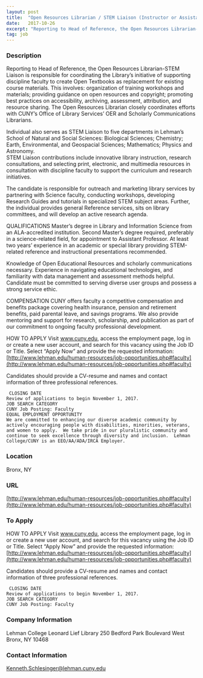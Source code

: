 ```yaml
---
layout: post
title:  "Open Resources Librarian / STEM Liaison (Instructor or Assistant Professor)  - Lehman College (CUNY)"
date:   2017-10-26
excerpt: "Reporting to Head of Reference, the Open Resources Librarian-STEM Liaison is responsible for coordinating the Library’s initiative of supporting discipline faculty to create Open Textbooks as replacement for existing course materials. This involves: organization of training workshops and materials; providing guidance on open resources and copyright; promoting best practices on..."
tag: job
---
```


### Description   

Reporting to Head of Reference, the Open Resources Librarian-STEM Liaison is responsible for coordinating the Library’s initiative of supporting discipline faculty to create Open Textbooks as replacement for existing course materials.  This involves:  organization of training workshops and materials; providing guidance on open resources and copyright; promoting best practices on accessibility, archiving, assessment, attribution, and resource sharing.  The Open Resources Librarian closely coordinates efforts with CUNY’s Office of Library Services’ OER and Scholarly Communications Librarians. 

Individual also serves as STEM Liaison to five departments in Lehman’s School of Natural and Social Sciences:  Biological Sciences; Chemistry; Earth, Environmental, and Geospacial Sciences; Mathematics; Physics and Astronomy.   
STEM Liaison contributions include innovative library instruction, research consultations, and selecting print, electronic, and multimedia resources in consultation with discipline faculty to support the curriculum and research initiatives.  

The candidate is responsible for outreach and marketing library services by partnering with Science faculty, conducting workshops, developing Research Guides and tutorials in specialized STEM subject areas.  Further, the individual provides general Reference services, sits on library committees, and will develop an active research agenda. 

 QUALIFICATIONS 
Master’s degree in Library and Information Science from an ALA-accredited institution.  Second Master’s degree required, preferably in a science-related field, for appointment to Assistant Professor.  At least two years’ experience in an academic or special library providing STEM-related reference and instructional presentations recommended.   

Knowledge of Open Educational Resources and scholarly communications necessary.  Experience in navigating educational technologies, and familiarity with data management and assessment methods helpful.  Candidate must be committed to serving diverse user groups and possess a strong service ethic.
	 
COMPENSATION 
	CUNY offers faculty a competitive compensation and benefits package covering health insurance, pension and retirement benefits, paid parental leave, and savings programs.  We also provide mentoring and support for research, scholarship, and publication as part of our commitment to ongoing faculty professional development. 
 	 
HOW TO APPLY 
	Visit www.cuny.edu, access the employment page, log in or create a new user account, and search for this vacancy using the Job ID or Title.  Select “Apply Now” and provide the requested information:
[http://www.lehman.edu/human-resources/job-opportunities.php#faculty](http://www.lehman.edu/human-resources/job-opportunities.php#faculty) 

Candidates should provide a CV-resume and names and contact information of three professional references. 

	 CLOSING DATE 
	Review of applications to begin November 1, 2017. 
	JOB SEARCH CATEGORY 
	CUNY Job Posting: Faculty 
	EQUAL EMPLOYMENT OPPORTUNITY 
	We are committed to enhancing our diverse academic community by actively encouraging people with disabilities, minorities, veterans, and women to apply.  We take pride in our pluralistic community and continue to seek excellence through diversity and inclusion.  Lehman College/CUNY is an EEO/AA/ADA/IRCA Employer.










### Location   

Bronx, NY


### URL   

[http://www.lehman.edu/human-resources/job-opportunities.php#faculty](http://www.lehman.edu/human-resources/job-opportunities.php#faculty) 

### To Apply   

HOW TO APPLY 
	Visit www.cuny.edu, access the employment page, log in or create a new user account, and search for this vacancy using the Job ID or Title.  Select “Apply Now” and provide the requested information:
[http://www.lehman.edu/human-resources/job-opportunities.php#faculty](http://www.lehman.edu/human-resources/job-opportunities.php#faculty) 

Candidates should provide a CV-resume and names and contact information of three professional references. 

	 CLOSING DATE 
	Review of applications to begin November 1, 2017. 
	JOB SEARCH CATEGORY 
	CUNY Job Posting: Faculty 


### Company Information   

Lehman College
Leonard Lief Library
250 Bedford Park Boulevard West
Bronx, NY 10468


### Contact Information   

Kenneth.Schlesinger@lehman.cuny.edu

